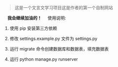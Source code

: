 > 这是一个文言文学习项目这是作者的第一个自制网站


&nbsp;
&nbsp;
**我会继续加油的！**
&nbsp;
&nbsp;
使用说明:

1. 使用 pip 安装第三方依赖

2. 修改 settings.example.py 文件为 settings.py

3. 运行 migrate 命令创建数据库和数据表，填充数据表

4. 运行 python manage.py runserver
